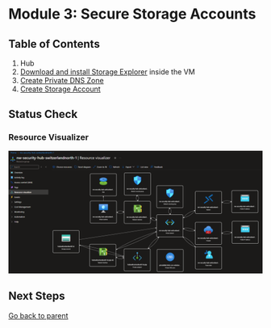 # Module 3: Secure Storage Accounts

## Table of Contents

1. Hub
1. [Download and install Storage Explorer](../storage_explorer.md) inside the VM
1. [Create Private DNS Zone](./dnsz.md)
1. [Create Storage Account](./st.md)

## Status Check

### Resource Visualizer

![Resources](../../../../assets/img/azure/solution/vnets/hub/resources/01.png)

## Next Steps

[Go back to parent](../README.md)
